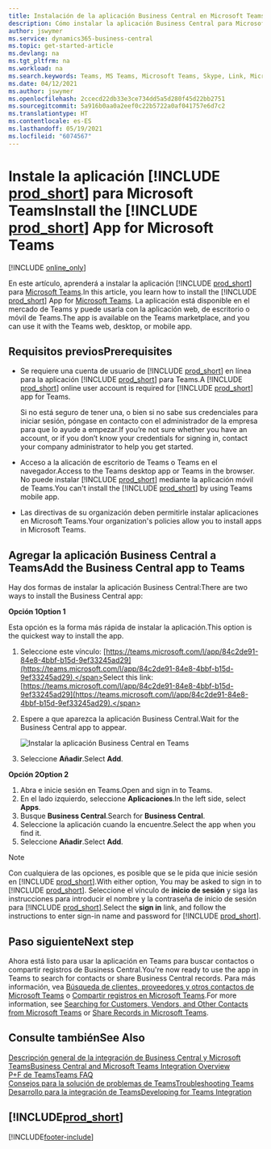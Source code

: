 ```yaml
---
title: Instalación de la aplicación Business Central en Microsoft Teams | Microsoft Docs
description: Cómo instalar la aplicación Business Central para Microsoft Teams.
author: jswymer
ms.service: dynamics365-business-central
ms.topic: get-started-article
ms.devlang: na
ms.tgt_pltfrm: na
ms.workload: na
ms.search.keywords: Teams, MS Teams, Microsoft Teams, Skype, Link, Microsoft 365, collaborate, collaboration, teamwork
ms.date: 04/12/2021
ms.author: jswymer
ms.openlocfilehash: 2ccecd22db33e3ce734dd5a5d280f45d22bb2751
ms.sourcegitcommit: 5a916b0aa0a2eef0c22b5722a0af041757e6d7c2
ms.translationtype: HT
ms.contentlocale: es-ES
ms.lasthandoff: 05/19/2021
ms.locfileid: "6074567"
---
```

# <a name="install-the-prod_short-app-for-microsoft-teams"></a><span data-ttu-id="d2904-103">Instale la aplicación [!INCLUDE [prod_short](includes/prod_short.md)] para Microsoft Teams</span><span class="sxs-lookup"><span data-stu-id="d2904-103">Install the [!INCLUDE [prod_short](includes/prod_short.md)] App for Microsoft Teams</span></span>

[!INCLUDE [online_only](includes/online_only.md)]

<span data-ttu-id="d2904-104">En este artículo, aprenderá a instalar la aplicación [!INCLUDE [prod_short](includes/prod_short.md)] para [Microsoft Teams](https://www.microsoft.com/en-us/microsoft-365/microsoft-teams).</span><span class="sxs-lookup"><span data-stu-id="d2904-104">In this article, you learn how to install the [!INCLUDE [prod_short](includes/prod_short.md)] App for [Microsoft Teams](https://www.microsoft.com/en-us/microsoft-365/microsoft-teams).</span></span> <span data-ttu-id="d2904-105">La aplicación está disponible en el mercado de Teams y puede usarla con la aplicación web, de escritorio o móvil de Teams.</span><span class="sxs-lookup"><span data-stu-id="d2904-105">The app is available on the Teams marketplace, and you can use it with the Teams web, desktop, or mobile app.</span></span>

## <a name="prerequisites"></a><span data-ttu-id="d2904-106">Requisitos previos</span><span class="sxs-lookup"><span data-stu-id="d2904-106">Prerequisites</span></span>

- <span data-ttu-id="d2904-107">Se requiere una cuenta de usuario de [!INCLUDE [prod_short](includes/prod_short.md)] en línea para la aplicación [!INCLUDE [prod_short](includes/prod_short.md)] para Teams.</span><span class="sxs-lookup"><span data-stu-id="d2904-107">A [!INCLUDE [prod_short](includes/prod_short.md)] online user account is required for [!INCLUDE [prod_short](includes/prod_short.md)] app for Teams.</span></span>

    <span data-ttu-id="d2904-108">Si no está seguro de tener una, o bien si no sabe sus credenciales para iniciar sesión, póngase en contacto con el administrador de la empresa para que lo ayude a empezar.</span><span class="sxs-lookup"><span data-stu-id="d2904-108">If you’re not sure whether you have an account, or if you don’t know your credentials for signing in, contact your company administrator to help you get started.</span></span>

- <span data-ttu-id="d2904-109">Acceso a la alicación de escritorio de Teams o Teams en el navegador.</span><span class="sxs-lookup"><span data-stu-id="d2904-109">Access to the Teams desktop app or Teams in the browser.</span></span> <span data-ttu-id="d2904-110">No puede instalar [!INCLUDE [prod_short](includes/prod_short.md)] mediante la aplicación móvil de Teams.</span><span class="sxs-lookup"><span data-stu-id="d2904-110">You can't install the [!INCLUDE [prod_short](includes/prod_short.md)] by using Teams mobile app.</span></span>

- <span data-ttu-id="d2904-111">Las directivas de su organización deben permitirle instalar aplicaciones en Microsoft Teams.</span><span class="sxs-lookup"><span data-stu-id="d2904-111">Your organization's policies allow you to install apps in Microsoft Teams.</span></span>

## <a name="add-the-business-central-app-to-teams"></a><span data-ttu-id="d2904-112">Agregar la aplicación Business Central a Teams</span><span class="sxs-lookup"><span data-stu-id="d2904-112">Add the Business Central app to Teams</span></span>

<span data-ttu-id="d2904-113">Hay dos formas de instalar la aplicación Business Central:</span><span class="sxs-lookup"><span data-stu-id="d2904-113">There are two ways to install the Business Central app:</span></span>

<span data-ttu-id="d2904-114">**Opción 1**</span><span class="sxs-lookup"><span data-stu-id="d2904-114">**Option 1**</span></span>

<span data-ttu-id="d2904-115">Esta opción es la forma más rápida de instalar la aplicación.</span><span class="sxs-lookup"><span data-stu-id="d2904-115">This option is the quickest way to install the app.</span></span>

1. <span data-ttu-id="d2904-116">Seleccione este vínculo: [https://teams.microsoft.com/l/app/84c2de91-84e8-4bbf-b15d-9ef33245ad29](https://teams.microsoft.com/l/app/84c2de91-84e8-4bbf-b15d-9ef33245ad29).</span><span class="sxs-lookup"><span data-stu-id="d2904-116">Select this link: [https://teams.microsoft.com/l/app/84c2de91-84e8-4bbf-b15d-9ef33245ad29](https://teams.microsoft.com/l/app/84c2de91-84e8-4bbf-b15d-9ef33245ad29).</span></span>

2. <span data-ttu-id="d2904-117">Espere a que aparezca la aplicación Business Central.</span><span class="sxs-lookup"><span data-stu-id="d2904-117">Wait for the Business Central app to appear.</span></span>

    ![Instalar la aplicación Business Central en Teams](media/teams-install-app.png)

3. <span data-ttu-id="d2904-119">Seleccione **Añadir**.</span><span class="sxs-lookup"><span data-stu-id="d2904-119">Select **Add**.</span></span>

<span data-ttu-id="d2904-120">**Opción 2**</span><span class="sxs-lookup"><span data-stu-id="d2904-120">**Option 2**</span></span>

1. <span data-ttu-id="d2904-121">Abra e inicie sesión en Teams.</span><span class="sxs-lookup"><span data-stu-id="d2904-121">Open and sign in to Teams.</span></span>
2. <span data-ttu-id="d2904-122">En el lado izquierdo, seleccione **Aplicaciones**.</span><span class="sxs-lookup"><span data-stu-id="d2904-122">In the left side, select **Apps**.</span></span>
3. <span data-ttu-id="d2904-123">Busque **Business Central**.</span><span class="sxs-lookup"><span data-stu-id="d2904-123">Search for **Business Central**.</span></span>
4. <span data-ttu-id="d2904-124">Seleccione la aplicación cuando la encuentre.</span><span class="sxs-lookup"><span data-stu-id="d2904-124">Select the app when you find it.</span></span>
5. <span data-ttu-id="d2904-125">Seleccione **Añadir**.</span><span class="sxs-lookup"><span data-stu-id="d2904-125">Select **Add**.</span></span>

> [!NOTE]
> <span data-ttu-id="d2904-126">Con cualquiera de las opciones, es posible que se le pida que inicie sesión en [!INCLUDE [prod_short](includes/prod_short.md)].</span><span class="sxs-lookup"><span data-stu-id="d2904-126">With either option, You may be asked to sign in to [!INCLUDE [prod_short](includes/prod_short.md)].</span></span> <span data-ttu-id="d2904-127">Seleccione el vínculo de **inicio de sesión** y siga las instrucciones para introducir el nombre y la contraseña de inicio de sesión para [!INCLUDE [prod_short](includes/prod_short.md)].</span><span class="sxs-lookup"><span data-stu-id="d2904-127">Select the **sign in** link, and follow the instructions to enter sign-in name and password for [!INCLUDE [prod_short](includes/prod_short.md)].</span></span>

## <a name="next-step"></a><span data-ttu-id="d2904-128">Paso siguiente</span><span class="sxs-lookup"><span data-stu-id="d2904-128">Next step</span></span>

<span data-ttu-id="d2904-129">Ahora está listo para usar la aplicación en Teams para buscar contactos o compartir registros de Business Central.</span><span class="sxs-lookup"><span data-stu-id="d2904-129">You're now ready to use the app in Teams to search for contacts or share Business Central records.</span></span> <span data-ttu-id="d2904-130">Para más información, vea [Búsqueda de clientes, proveedores y otros contactos de Microsoft Teams](across-search-contacts-teams.md) o [Compartir registros en Microsoft Teams](across-working-with-teams.md).</span><span class="sxs-lookup"><span data-stu-id="d2904-130">For more information, see [Searching for Customers, Vendors, and Other Contacts from Microsoft Teams](across-search-contacts-teams.md) or [Share Records in Microsoft Teams](across-working-with-teams.md).</span></span>

## <a name="see-also"></a><span data-ttu-id="d2904-131">Consulte también</span><span class="sxs-lookup"><span data-stu-id="d2904-131">See Also</span></span>

[<span data-ttu-id="d2904-132">Descripción general de la integración de Business Central y Microsoft Teams</span><span class="sxs-lookup"><span data-stu-id="d2904-132">Business Central and Microsoft Teams Integration Overview</span></span>](across-teams-overview.md)  
[<span data-ttu-id="d2904-133">P+F de Teams</span><span class="sxs-lookup"><span data-stu-id="d2904-133">Teams FAQ</span></span>](teams-faq.md)  
[<span data-ttu-id="d2904-134">Consejos para la solución de problemas de Teams</span><span class="sxs-lookup"><span data-stu-id="d2904-134">Troubleshooting Teams</span></span>](admin-teams-troubleshooting.md)  
[<span data-ttu-id="d2904-135">Desarrollo para la integración de Teams</span><span class="sxs-lookup"><span data-stu-id="d2904-135">Developing for Teams Integration</span></span>](/dynamics365/business-central/dev-itpro/developer/devenv-develop-for-teams)  

## [!INCLUDE[prod_short](includes/free_trial_md.md)]  


[!INCLUDE[footer-include](includes/footer-banner.md)]
